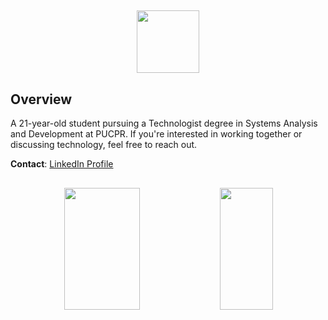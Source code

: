 ##
<div align="center">  
<img width="100px" height="100px" src="https://media0.giphy.com/media/du3J3cXyzhj75IOgvA/giphy.gif?cid=ecf05e47ggqfgpvvrprs14r557dvagvfw9wcrt1h5mx3s11h&ep=v1_gifs_search&rid=giphy.gif&ct=g" />
</div>


## Overview

A 21-year-old student pursuing a Technologist degree in Systems Analysis and Development at PUCPR. If you're interested in working together or discussing technology, feel free to reach out.

**Contact**: [LinkedIn Profile](https://www.linkedin.com/in/diogogoesj/)
##
<div align="center">  
  <img width="49%" height="195px" src="https://github-readme-stats.vercel.app/api?username=jdgoes&show_icons=true&theme=dark" /> 
  <img width="41%" height="195px" src="https://github-readme-stats.vercel.app/api/top-langs/?username=jdgoes&show_icons=true&theme=dark&layout=compact" />
</div>
